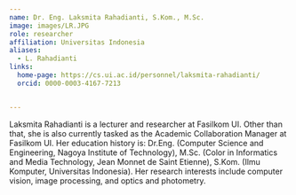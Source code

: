 ```yaml
---
name: Dr. Eng. Laksmita Rahadianti, S.Kom., M.Sc.
image: images/LR.JPG
role: researcher
affiliation: Universitas Indonesia
aliases:
  - L. Rahadianti
links:
  home-page: https://cs.ui.ac.id/personnel/laksmita-rahadianti/
  orcid: 0000-0003-4167-7213


---
```


Laksmita Rahadianti is a lecturer and researcher at Fasilkom UI. Other than that, she is also currently tasked as the Academic Collaboration Manager at Fasilkom UI. Her education history is: Dr.Eng. (Computer Science and Engineering, Nagoya Institute of Technology), M.Sc. (Color in Informatics and Media Technology, Jean Monnet de Saint Etienne), S.Kom. (Ilmu Komputer, Universitas Indonesia). Her research interests include computer vision, image processing, and optics and photometry.
